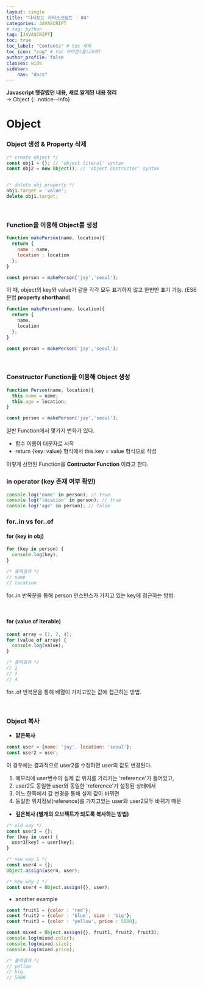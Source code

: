 ```yaml
---
layout: single
title: "다시보는 자바스크립트 - 04"
categories: JAVASCRIPT
# tag: python
tag: [JAVASCRIPT]
toc: true
toc_label: "Contents" # toc 제목
toc_icon: "cog" # toc 아이콘(톱니바퀴)
author_profile: false
classes: wide
sidebar:
    nav: "docs"
---
```




**Javascript 헷갈렸던 내용, 새로 알게된 내용 정리** 
<br> → Object
{: .notice--info}



# Object



### Object 생성 & Property 삭제

```javascript
/* create object */
const obj1 = {}; // 'object literal' syntax
const obj2 = new Object(); // 'object contructor' syntax


/* delete obj property */
obj1.target = 'value';
delete obj1.target;
```

<br>

### Function을 이용해 Object를 생성

```javascript
function makePerson(name, location){
  return {
    name : name,
    location : location
  };
}

const person = makePerson('jay','seoul');
```

이 때, object의 key와 value가 같을  각각 모두 표기하지 않고 한번만 표기 가능. 
(ES6문법 **property shorthand**)

```javascript
function makePerson(name, location){
  return {
    name,
    location
  };
}

const person = makePerson('jay','seoul');
```

<br>

### Constructor Function을 이용해 Object 생성

```javascript
function Person(name, location){
  this.name = name;
  this.age = location;
}

const person = makePerson('jay','seoul');
```

일반 Function에서 몇가지 변화가 있다.

- 함수 이름이 대문자로 시작
- return {key: value} 형식에서 this.key = value 형식으로 작성

이렇게 선언된 Function을 **Contructor Function** 이라고 한다.



### in operator (key 존재 여부 확인)

```javascript
console.log('name' in person); // true
console.log('location' in person); // true
console.log('age' in person); // false
```



### for..in vs for..of

#### for (key in obj)

```javascript
for (key in person) {
  console.log(key);
}

/* 출력결과 */
// name
// location
```

for..in 반복문을 통해 person 인스턴스가 가지고 있는 key에 접근하는 방법.

<br>

#### for (value of iterable)

```javascript
const array = [1, 2, 4];
for (value of array) {
  console.log(value);
}

/* 출력결과 */
// 1
// 2
// 4
```

for..of 반복문을 통해 배열이 가지고있는 값에 접근하는 방법.

<br>

### Object 복사

- **얕은복사**

```javascript
const user = {name: 'jay', location: 'seoul'};
const user2 = user;
```

이 경우에는 결과적으로 user2를 수정하면 user의 값도 변경된다. 

1. 메모리에 user변수의 실제 값 위치를 가리키는 'reference'가 들어있고, 
2. user2도 동일한 user와 동일한 'reference'가 설정된 상태에서
3. 어느 한쪽에서 값 변경을 통해 실제 값이 바뀌면
4. 동일한 위치정보(reference)를 가지고있는 user와 user2모두 바뀌기 때문 



- **깊은복사 (별개의 오브젝트가 되도록 복사하는 방법)**

```javascript
/* old way */
const user3 = {};
for (key in user) {
  user3[key] = user[key];
}

/* new way 1 */
const user4 = {};
Object.assign(user4, user);

/* new way 2 */
const user4 = Object.assign({}, user);
```



- another example

```javascript
const fruit1 = {color : 'red'};
const fruit2 = {color : 'blue', size : 'big'};
const fruit3 = {color : 'yellow', price : 5000};

const mixed = Object.assign({}, fruit1, fruit2, fruit3);
console.log(mixed.color);
console.log(mixed.size);
console.log(mixed.price);

/* 출력결과 */
// yellow
// big
// 5000
```

